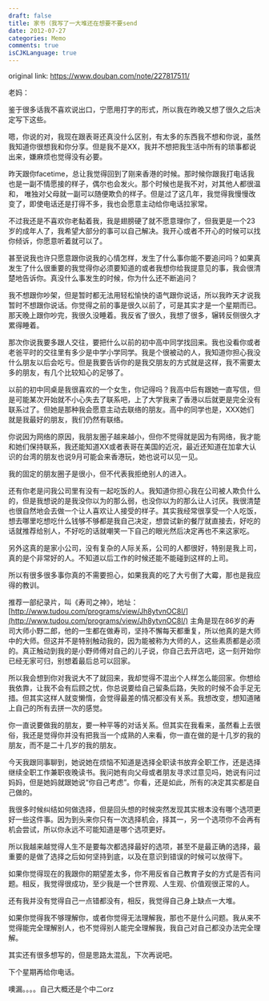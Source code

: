 ```yaml
---
draft: false
title: 家书（我写了一大堆还在想要不要send
date: 2012-07-27
categories: Memo
comments: true
isCJKLanguage: true
---
```


original link: https://www.douban.com/note/227817511/

老妈：

鉴于很多话我不喜欢说出口，宁愿用打字的形式，所以我在昨晚又想了很久之后决定写下这些。

嗯，你说的对，我现在跟表哥还真没什么区别，有太多的东西我不想和你说，虽然我知道你很想我和你分享。但是我不是XX，我并不想把我生活中所有的琐事都说出来，嫌麻烦也觉得没有必要。

昨天跟你facetime，总让我觉得回到了刚来香港的时候。那时候你跟我打电话我也是一副不情愿接的样子，偶尔也会发火。那个时候也是我不对，对其他人都很温和， 唯独对父母就一副可以随便欺负的样子。但是过了这几年，我觉得我慢慢改变了，即使电话还是打得不多，我也会愿意主动给你电话拉家常。

不过我还是不喜欢你老黏着我，我是翅膀硬了就不愿意理你了，但我更是一个23岁的成年人了，我希望大部分的事可以自己解决。我开心或者不开心的时候可以找你倾诉，你愿意听着就可以了。

甚至说我也许只愿意跟你说我的心情怎样，发生了什么事你能不要追问吗？如果真发生了什么很重要的我觉得你必须要知道的或者我想你给我提意见的事，我会很清楚地告诉你。真没什么事发生的时候，你为什么还不断追问？

我不想跟你吵架，但是暂时都无法用轻松愉快的语气跟你说话，所以我昨天才说我暂时不想跟你说话。你觉得之前的事是很久以前了，可是其实才是一个星期而已。那天晚上跟你吵完，我很久没睡着。我反省了很久，我想了很多，辗转反侧很久才累得睡着。

那次你说我要多跟人交往，要把什么以前的初中高中同学找回来。我也没看你或者老爸平时的交往里有多少是中学小学同学。我是个很被动的人，我知道你担心我没什么朋友以后会吃亏。但是我要告诉你的是我交朋友的方式就是这样，我不需要太多的朋友，有几个比较知心的足够了。

以前的初中同桌是我很喜欢的一个女生，你记得吗？我高中后有跟她一直写信，但是可能某次开始就不小心失去了联系吧，上了大学我来了香港以后就更是完全没有联系过了。但她是那种我会愿意主动去联络的朋友。高中的同学也是，XXX她们就是我最好的朋友，我们仍然有联络。

你说因为网络的原因，我朋友圈子越来越小，但你不觉得就是因为有网络，我才能和她们保持联系，我还能知道XX或者表哥在美国的近况，最近还知道在加拿大认识的台湾的朋友也说9月可能会来香港玩，她也说可以见一见。

我的固定的朋友圈子是很小，但不代表我拒绝别人的进入。

还有你老是问我公司里有没有一起吃饭的人。我知道你担心我在公司被人欺负什么的，但是我想说的是我没你以为的那么弱，也没你以为的那么让人讨厌。我很清楚也很自然地会去做一个让人喜欢让人接受的样子。其实我经常很享受一个人吃饭，想去哪里吃想吃什么钱够不够都是我自己决定，想尝试新的餐厅就直接去，好吃的话就推荐给别人，不好吃的话就嘲笑一下自己的眼光然后决定再也不来这家吃。

另外这真的是家小公司，没有复杂的人际关系，公司的人都很好，特别是我上司，真的是个非常好的人。不知道以后工作的时候还能不能碰到这样的上司。

所以有很多很多事你真的不需要担心，如果我真的吃了大亏倒了大霉，那也是我应得的教训。

推荐一部纪录片，叫《寿司之神》，地址：[http://www.tudou.com/programs/view/Jh8ytvnOC8I/](http://www.tudou.com/programs/view/Jh8ytvnOC8I/)
主角是现在86岁的寿司大师小野二郎，他的一生都在做寿司，坚持不懈每天都重复，所以他真的是大师中的大师。但这并不是特别触动我的，因为能被称为大师的人，这些素质都是必须的。真正触动到我的是小野师傅对自己的儿子说，你自己去开店吧，这一刻开始你已经无家可归，别想着最后总可以回家。

所以我会想到你对我说大不了就回来，我却觉得不混出个人样怎么能回家。你想给我依靠，让我不会有后顾之忧，你总说要给自己留条后路，失败的时候不会手足无措。但其实这样人就变懒惰，会觉得最差的情况都没有关系。我想改变，想知道赌上自己的所有去拼一次的感觉。

你一直说要做我的朋友，要一种平等的对话关系。但其实在我看来，虽然看上去很俗，我还是觉得你并没有把我当一个成熟的人来看，你一直在做的是十几岁的我的朋友，而不是二十几岁的我的朋友。

今天我跟同事聊到，她说她在烦恼不知道是选择全职读书放弃全职工作，还是选择继续全职工作兼职夜晚读书。我问她有向父母或者朋友寻求过意见吗，她说有问过妈妈，但是她妈就跟她说“你自己考虑”。你看，还是如此，所有的决定其实都是自己做的。

我很多时候纠结如何做选择，但是回头想的时候突然发现其实根本没有哪个选项更好一些这件事。因为到头来你只有一次选择机会，择其一，另一个选项你不会再有机会尝试，所以你永远不可能知道是哪个选项更好。

所以我越来越觉得人生不是要每次都选择最好的选项，甚至不是最正确的选择，最重要的是做了选择之后如何坚持到底，以及在意识到错误的时候可以放得下。

如果你觉得现在的我跟你的期望差太多，你不用反省自己教育子女的方式是否有问题。相反，我觉得很成功，至少我是一个世界观、人生观、价值观很正常的人。

还有我并没有觉得自己一点错都没有，相反，我觉得自己身上缺点一大堆。

如果你觉得我不够理解你，或者你觉得无法理解我，那也不是什么问题。我从来不觉得能完全理解别人，也不觉得别人能完全理解我，我自己对自己都没办法完全理解。

其实还有很多想写的，但是思路太混乱，下次再说吧。

下个星期再给你电话。





噢漏。。。。自己大概还是个中二orz
